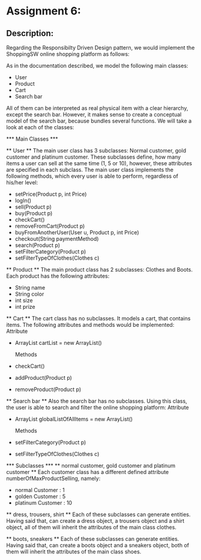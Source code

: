 # Assignment 6:
## Description:


Regarding the Responsibilty Driven Design pattern, we would implement the ShoppingSW online shopping platform as follows:

As in the documentation described, we model the following main classes:
  * User
  * Product
  * Cart
  * Search bar

All of them can be interpreted as real physical item with a clear hierarchy, except the search bar. However, it makes sense to create a conceptual model of the search bar, because bundles several functions. We will take a look at each of the classes:

*** Main Classes ***

** User **
The main user class has 3 subclasses: Normal customer, gold customer and platinum customer. These subclasses define, how many items a user can sell at the same time (1, 5 or 10), however, these attributes are specified in each subclass. The main user class implements the following methods, which every user is able to perform, regardless of his/her level:
 - setPrice(Product p, int Price)
 - logIn()
 - sell(Product p)
 - buy(Product p)
 - checkCart()
 - removeFromCart(Product p)
 - buyFromAnotherUser(User u, Product p, int Price)
 - checkout(String paymentMethod)
 - search(Product p)
 - setFilterCategory(Product p)
 - setFilterTypeOfClothes(Clothes c)

** Product **
The main product class has 2 subclasses: Clothes and Boots. Each product has the following attributes:
  - String name
  - String color
  - int size
  - int prize

** Cart **
The cart class has no subclasses. It models a cart, that contains items. The following attributes and methods would be implemented:
    Attribute
  - ArrayList<Product> cartList = new ArrayList<Product>()

    Methods
  - checkCart()
  - addProduct(Product p)
  - removeProduct(Product p)

** Search bar **
Also the search bar has no subclasses. Using this class, the user is able to search and filter the online shopping platform:
    Attribute
  - ArrayList<Product> globalListOfAllItems = new ArrayList<Product>()

    Methods
  - setFilterCategory(Product p)
  - setFilterTypeOfClothes(Clothes c)

*** Subclasses ***
** normal customer, gold customer and platinum customer **
Each customer class has a different defined attribute numberOfMaxProductSelling, namely:
  - normal Customer : 1
  - golden Customer : 5
  - platinum Customer : 10

** dress, trousers, shirt **
Each of these subclasses can generate entities. Having said that, can create a dress object, a trousers object and a shirt object, all of them will inherit the attributes of the main class clothes.

** boots, sneakers **
Each of these subclasses can generate entities. Having said that, can create a boots object and a sneakers object, both of them will inherit the attributes of the main class shoes.

